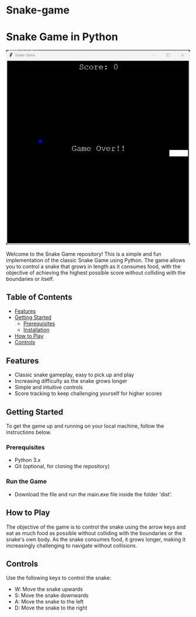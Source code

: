 # Snake-game

# Snake Game in Python

![Snake Game](image.png)

Welcome to the Snake Game repository! This is a simple and fun implementation of the classic Snake Game using Python. The game allows you to control a snake that grows in length as it consumes food, with the objective of achieving the highest possible score without colliding with the boundaries or itself.

## Table of Contents

- [Features](#features)
- [Getting Started](#getting-started)
  - [Prerequisites](#prerequisites)
  - [Installation](#installation)
- [How to Play](#how-to-play)
- [Controls](#controls)
  

## Features

- Classic snake gameplay, easy to pick up and play
- Increasing difficulty as the snake grows longer
- Simple and intuitive controls
- Score tracking to keep challenging yourself for higher scores

## Getting Started

To get the game up and running on your local machine, follow the instructions below.

### Prerequisites

- Python 3.x
- Git (optional, for cloning the repository)

### Run the Game

- Download the file and run the main.exe file inside the folder 'dist'.

## How to Play

The objective of the game is to control the snake using the arrow keys and eat as much food as possible without colliding with the boundaries or the snake's own body. As the snake consumes food, it grows longer, making it increasingly challenging to navigate without collisions.

## Controls

Use the following keys to control the snake:

- W: Move the snake upwards
- S: Move the snake downwards
- A: Move the snake to the left
- D: Move the snake to the right


